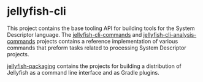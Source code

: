# jellyfish-cli
This project contains the base tooling API for building tools for the System Descriptor language.  The
[jellyfish-cli-commands](https://github.ms.northgrum.com/CEACIDE/jellyfish/tree/master/jellyfish-cli-commands) and
[jellyfish-cli-analysis-commands](https://github.ms.northgrum.com/CEACIDE/jellyfish/tree/master/jellyfish-cli-analysis-commands)
projects contains a reference implementation of various commands that preform tasks related to processing System
Descriptor projects.

[jellyfish-packaging](https://github.ms.northgrum.com/CEACIDE/jellyfish/tree/master/jellyfish-packagaing)
contains the projects for building a distribution of Jellyfish as a command line interface and as Gradle plugins.
